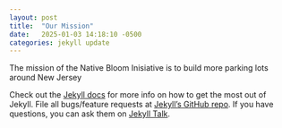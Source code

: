 ```yaml
---
layout: post
title:  "Our Mission"
date:   2025-01-03 14:18:10 -0500
categories: jekyll update
---
```

The mission of the Native Bloom Inisiative is to build more parking lots around New Jersey


Check out the [Jekyll docs][jekyll-docs] for more info on how to get the most out of Jekyll. File all bugs/feature requests at [Jekyll’s GitHub repo][jekyll-gh]. If you have questions, you can ask them on [Jekyll Talk][jekyll-talk].

[jekyll-docs]: https://jekyllrb.com/docs/home
[jekyll-gh]:   https://github.com/jekyll/jekyll
[jekyll-talk]: https://talk.jekyllrb.com/
